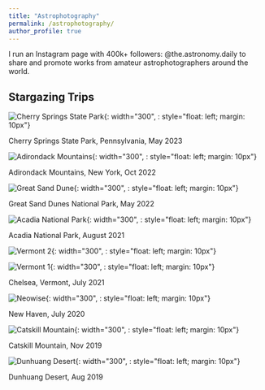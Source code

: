 ```yaml
---
title: "Astrophotography"
permalink: /astrophotography/
author_profile: true
---
```


I run an Instagram page with 400k+ followers: <a style="text-decoration:none" href="https://www.instagram.com/the.astronomy.daily/" target="_blank">@the.astronomy.daily</a> to share and promote works from amateur astrophotographers around the world. 

## Stargazing Trips

<!-- \[2023.5\] Cherry Springs State Park, Pennsylvania\
\[2022.10\] Adirondack Mountains, New York\
\[2022.5\] Great Sand Dunes National Park, Colorado\
\[2021.9\] Chelsea, Vermont\
\[2021.8\] Acadia National Park, Maine\
\[2021.1\] Block Island, Rhode Island\
\[2019.11\] Catskill Mountain, New York\
\[2019.5\] Hokkaido, Japan\
\[2019.4\] Dunhuang Desert, China\
\[2019.2\] Dongji Island, China\
\[2018.6\] Batam, Indonesia\
\[2016-2018\] <a style="text-decoration:none" href="https://www.instagram.com/hc_astro/?hl=en" target="_blank">HCAstro</a>, Singapore -->

![Cherry Springs State Park](/images/photos/cherry_spring.jpeg){: width="300", : style="float: left; margin: 10px"}

Cherry Springs State Park, Pennsylvania, May 2023

![Adirondack Mountains](/images/photos/Adirondacks.jpeg){: width="300", : style="float: left; margin: 10px"}

Adirondack Mountains, New York, Oct 2022

![Great Sand Dune](/images/photos/Colorado.jpeg){: width="300", : style="float: left; margin: 10px"}

Great Sand Dunes National Park, May 2022

![Acadia National Park](/images/photos/Acadia.jpeg){: width="300", : style="float: left; margin: 10px"}

Acadia National Park, August 2021

![Vermont 2](/images/photos/Vermont.jpeg){: width="300", : style="float: left; margin: 10px"}

![Vermont 1](/images/photos/Vermont%202.jpeg){: width="300", : style="float: left; margin: 10px"}

Chelsea, Vermont, July 2021

![Neowise](/images/photos/Neowise.jpeg){: width="300", : style="float: left; margin: 10px"}

New Haven, July 2020

![Catskill Mountain](/images/photos/Catskill.jpeg){: width="300", : style="float: left; margin: 10px"}

Catskill Mountain, Nov 2019

![Dunhuang Desert](/images/photos/Dunhuang.jpeg){: width="300", : style="float: left; margin: 10px"}

Dunhuang Desert, Aug 2019

<!-- See more of my photos at: <a style="text-decoration:none" href="https://www.instagram.com/ziming.astro/" target="_blank">@ziming.astro</a> -->
